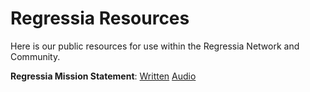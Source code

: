 # Regressia Resources
Here is our public resources for use within the Regressia Network and Community.

**Regressia Mission Statement**: [Written](#) [Audio](#)
